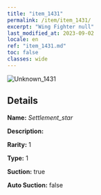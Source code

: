 ```yaml
---
title: "item_1431"
permalink: /item/item_1431/
excerpt: "Wing Fighter null"
last_modified_at: 2023-09-02
locale: en
ref: "item_1431.md"
toc: false
classes: wide
---
```



 ![Unknown_1431](/images/item/Settlement_star_p.png)



## Details

 **Name:** *Settlement_star* 

 **Description:** 

 **Rarity:** 1 

 **Type:** 1 

 **Suction:** true 

 **Auto Suction:** false 


